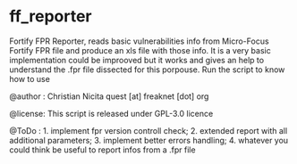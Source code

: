 # ff_reporter
Fortify FPR Reporter, reads basic vulnerabilities info from Micro-Focus Fortify FPR file and produce an xls file with those info. 
It is a very basic implementation could be improoved but it works and gives an help to understand the .fpr file dissected for this porpouse.
 Run the script to know how to use
 
@author : Christian Nicita quest [at] freaknet [dot] org

@license: This script is released under GPL-3.0 licence

@ToDo : 1. implement fpr version controll check; 
        2. extended report with all additional parameters;
        3. implement better errors handling; 
        4. whatever you could think be useful to report infos from a .fpr file
        
